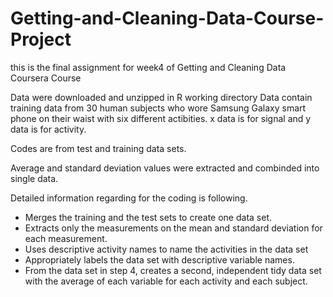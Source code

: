 # Getting-and-Cleaning-Data-Course-Project
this is the final assignment for week4 of Getting and Cleaning Data Coursera Course

Data were downloaded and unzipped in R working directory
Data contain training data from 30 human subjects who wore Samsung Galaxy smart phone on their waist with six different actibities. x data is for signal and y data is for activity.

Codes are from test and training data sets.

Average and standard deviation values were extracted and combinded into single data.

Detailed information regarding for the coding is following.

- Merges the training and the test sets to create one data set.
- Extracts only the measurements on the mean and standard deviation for each measurement.
- Uses descriptive activity names to name the activities in the data set
- Appropriately labels the data set with descriptive variable names.
- From the data set in step 4, creates a second, independent tidy data set with the average of each variable for each activity and each subject.

